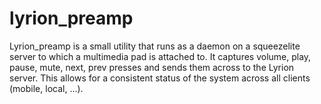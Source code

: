 # lyrion_preamp
Lyrion_preamp is a small utility that runs as a daemon on a squeezelite server to which a multimedia pad is attached to. It captures volume, play, pause, mute, next, prev presses and sends them across to the Lyrion server. This allows for a consistent status of the system across all clients (mobile, local, ...).
